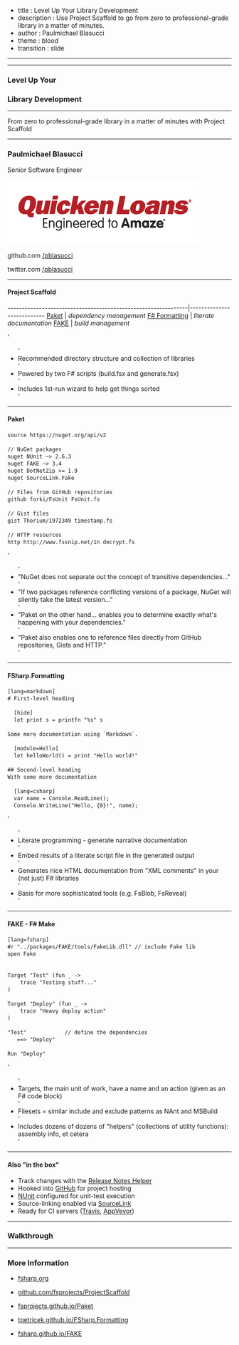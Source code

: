 - title : Level Up Your Library Development
- description : Use Project Scaffold to go from zero to professional-grade library in a matter of minutes.
- author : Paulmichael Blasucci
- theme : blood
- transition : slide

***

<hr/>

### Level Up Your
### Library Development

<hr/>

<div class="subhead">From zero to professional-grade library in a matter of minutes with Project Scaffold</div>

---

### Paulmichael Blasucci

Senior Software Engineer

![QuickenLoans](images/QL.png)

github.com [/pblasucci](http://github.com/pblasucci)

twitter.com [/pblasucci](http://twitter.com/pblasucci)

***

#### Project Scaffold

---------------------------------------------------------------|---------------------------
[Paket](http://fsprojects.github.io/Paket/)                    | _dependency management_
[F# Formatting](http://tpetricek.github.io/FSharp.Formatting/) | _literate documentation_
[FAKE](http://fsharp.github.io/FAKE/)                          | _build management_

' <ul>
' <li>Recommended directory structure and collection of libraries</li>
' <li>Powered by two F# scripts (build.fsx and generate.fsx)</li>
' <li>Includes 1st-run wizard to help get things sorted</li>
' </ul>

---

#### Paket

  	source https://nuget.org/api/v2

  	// NuGet packages
  	nuget NUnit ~> 2.6.3
  	nuget FAKE ~> 3.4
  	nuget DotNetZip >= 1.9
  	nuget SourceLink.Fake

  	// Files from GitHub repositories
  	github forki/FsUnit FsUnit.fs

  	// Gist files
  	gist Thorium/1972349 timestamp.fs

  	// HTTP resources
  	http http://www.fssnip.net/1n decrypt.fs

' <ul>
' <li>"NuGet does not separate out the concept of transitive dependencies..."</li>
' <li>"If two packages reference conflicting versions of a package, NuGet will silently take the latest version..."</li>
' <li>"Paket on the other hand... enables you to determine exactly what's happening with your dependencies."</li>
' <li>"Paket also enables one to reference files directly from GitHub repositories, Gists and HTTP."</li>
' </ul>

---

#### FSharp.Formatting

    [lang=markdown]
    # First-level heading

      [hide]
      let print s = printfn "%s" s

    Some more documentation using `Markdown`.

      [module=Hello]
      let helloWorld() = print "Hello world!"

    ## Second-level heading
    With some more documentation

      [lang=csharp]
      var name = Console.ReadLine();
      Console.WriteLine("Hello, {0}!", name);

' <ul>
' <li>Literate programming - generate narrative documentation</li>
' <li>Embed results of a literate script file in the generated output</li>
' <li>Generates nice HTML documentation from "XML comments" in your (not just) F# libraries</li>
' <li>Basis for more sophisticated tools (e.g. FsBlob, FsReveal)</li>
' </ul>

---

#### FAKE - F# Make

    [lang=fsharp]
    #r "../packages/FAKE/tools/FakeLib.dll" // include Fake lib
  	open Fake


  	Target "Test" (fun _ ->
  	    trace "Testing stuff..."
  	)

  	Target "Deploy" (fun _ ->
  	    trace "Heavy deploy action"
  	)

  	"Test"            // define the dependencies
  	   ==> "Deploy"

  	Run "Deploy"

' <ul>
' <li>Targets, the main unit of work, have a name and an action (given as an F# code block)</li>
' <li>Filesets = similar include and exclude patterns as NAnt and MSBuild</li>
' <li>Includes dozens of dozens of "helpers" (collections of utility functions): assembly info, et cetera</li>
' </ul>

---

#### Also "in the box"

+ Track changes with the [Release Notes Helper](http://fsharp.github.io/FAKE/apidocs/fake-releasenoteshelper.html)
+ Hooked into [GitHub](http://github.com/) for project hosting
+ [NUnit](http://www.nunit.org/) configured for unit-test execution
+ Source-linking enabled via [SourceLink](http://ctaggart.github.io/SourceLink/)
+ Ready for CI servers ([Travis](https://travis-ci.org/), [AppVeyor](http://www.appveyor.com/))

***

### Walkthrough

***

### More Information

+ [fsharp.org](http://fsharp.org)

+ [github.com/fsprojects/ProjectScaffold](http://github.com/fsprojects/ProjectScaffold)

+ [fsprojects.github.io/Paket](http://fsprojects.github.io/Paket)
+ [tpetricek.github.io/FSharp.Formatting](http://tpetricek.github.io/FSharp.Formatting)
+ [fsharp.github.io/FAKE](http://fsharp.github.io/FAKE)
